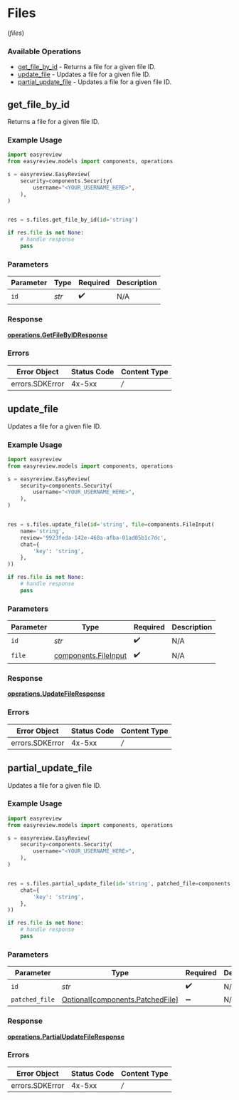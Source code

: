 # Files
(*files*)

### Available Operations

* [get_file_by_id](#get_file_by_id) - Returns a file for a given file ID.
* [update_file](#update_file) - Updates a file for a given file ID.
* [partial_update_file](#partial_update_file) - Updates a file for a given file ID.

## get_file_by_id

Returns a file for a given file ID.

### Example Usage

```python
import easyreview
from easyreview.models import components, operations

s = easyreview.EasyReview(
    security=components.Security(
        username="<YOUR_USERNAME_HERE>",
    ),
)


res = s.files.get_file_by_id(id='string')

if res.file is not None:
    # handle response
    pass
```

### Parameters

| Parameter          | Type               | Required           | Description        |
| ------------------ | ------------------ | ------------------ | ------------------ |
| `id`               | *str*              | :heavy_check_mark: | N/A                |


### Response

**[operations.GetFileByIDResponse](../../models/operations/getfilebyidresponse.md)**
### Errors

| Error Object    | Status Code     | Content Type    |
| --------------- | --------------- | --------------- |
| errors.SDKError | 4x-5xx          | */*             |

## update_file

Updates a file for a given file ID.

### Example Usage

```python
import easyreview
from easyreview.models import components, operations

s = easyreview.EasyReview(
    security=components.Security(
        username="<YOUR_USERNAME_HERE>",
    ),
)


res = s.files.update_file(id='string', file=components.FileInput(
    name='string',
    review='9923feda-142e-468a-afba-01ad05b1c7dc',
    chat={
        'key': 'string',
    },
))

if res.file is not None:
    # handle response
    pass
```

### Parameters

| Parameter                                                    | Type                                                         | Required                                                     | Description                                                  |
| ------------------------------------------------------------ | ------------------------------------------------------------ | ------------------------------------------------------------ | ------------------------------------------------------------ |
| `id`                                                         | *str*                                                        | :heavy_check_mark:                                           | N/A                                                          |
| `file`                                                       | [components.FileInput](../../models/components/fileinput.md) | :heavy_check_mark:                                           | N/A                                                          |


### Response

**[operations.UpdateFileResponse](../../models/operations/updatefileresponse.md)**
### Errors

| Error Object    | Status Code     | Content Type    |
| --------------- | --------------- | --------------- |
| errors.SDKError | 4x-5xx          | */*             |

## partial_update_file

Updates a file for a given file ID.

### Example Usage

```python
import easyreview
from easyreview.models import components, operations

s = easyreview.EasyReview(
    security=components.Security(
        username="<YOUR_USERNAME_HERE>",
    ),
)


res = s.files.partial_update_file(id='string', patched_file=components.PatchedFile(
    chat={
        'key': 'string',
    },
))

if res.file is not None:
    # handle response
    pass
```

### Parameters

| Parameter                                                                  | Type                                                                       | Required                                                                   | Description                                                                |
| -------------------------------------------------------------------------- | -------------------------------------------------------------------------- | -------------------------------------------------------------------------- | -------------------------------------------------------------------------- |
| `id`                                                                       | *str*                                                                      | :heavy_check_mark:                                                         | N/A                                                                        |
| `patched_file`                                                             | [Optional[components.PatchedFile]](../../models/components/patchedfile.md) | :heavy_minus_sign:                                                         | N/A                                                                        |


### Response

**[operations.PartialUpdateFileResponse](../../models/operations/partialupdatefileresponse.md)**
### Errors

| Error Object    | Status Code     | Content Type    |
| --------------- | --------------- | --------------- |
| errors.SDKError | 4x-5xx          | */*             |
